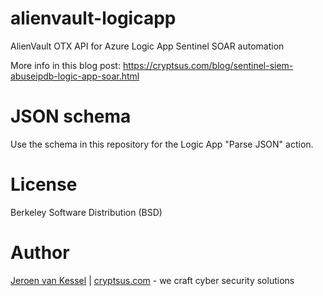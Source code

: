 # alienvault-logicapp
AlienVault OTX API for Azure Logic App Sentinel SOAR automation

More info in this blog post: https://cryptsus.com/blog/sentinel-siem-abuseipdb-logic-app-soar.html

# JSON schema
Use the schema in this repository for the Logic App "Parse JSON" action.

# License
Berkeley Software Distribution (BSD)

# Author
[Jeroen van Kessel](https://twitter.com/jeroenvkessel) | [cryptsus.com](https://cryptsus.com) - we craft cyber security solutions

